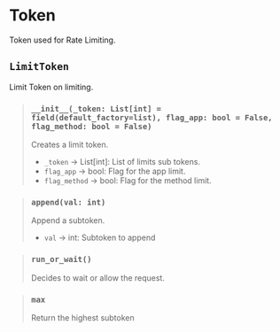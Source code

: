 # Token

Token used for Rate Limiting.

## `LimitToken`

Limit Token on limiting.

> ### `__init__(_token: List[int] = field(default_factory=list), flag_app: bool = False, flag_method: bool = False)`
> Creates a limit token.
> - `_token` <Badge text="param" type="warning" vertical="middle"/> -> List[int]: List of limits sub tokens.
> - `flag_app` <Badge text="param" type="warning" vertical="middle"/> -> bool: Flag for the app limit.
> - `flag_method` <Badge text="param" type="warning" vertical="middle"/> -> bool: Flag for the method limit.

> ### `append(val: int)` <Badge text="function" type="error" vertical="middle"/>
> Append a subtoken.
> - `val` <Badge text="param" type="warning" vertical="middle"/> -> int: Subtoken to append

> ### `run_or_wait()` <Badge text="function" type="error" vertical="middle"/> <Badge text="awaitable" type="error" vertical="middle"/>
> Decides to wait or allow the request.

> ### `max` <Badge text="property" type="error" vertical="middle"/>
> Return the highest subtoken
